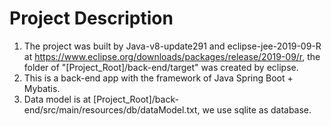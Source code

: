 
# Project Description
1. The project was built by Java-v8-update291 and eclipse-jee-2019-09-R at https://www.eclipse.org/downloads/packages/release/2019-09/r, the folder of "[Project_Root]/back-end/target" was created by eclipse.
2. This is a back-end app with the framework of Java Spring Boot + Mybatis.
3. Data model is at [Project_Root]/back-end/src/main/resources/db/dataModel.txt, we use sqlite as database.


